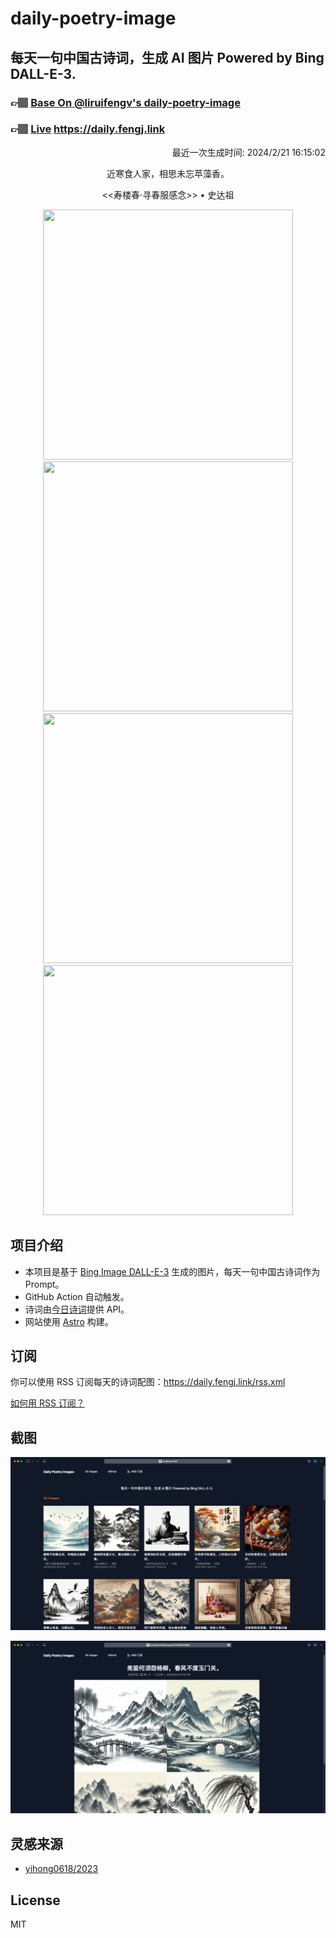 
# daily-poetry-image

## 每天一句中国古诗词，生成 AI 图片 Powered by Bing DALL-E-3.

### 👉🏽 [Base On @liruifengv's daily-poetry-image](https://github.com/liruifengv/daily-poetry-image)

### 👉🏽 [Live](https://daily.fengj.link) https://daily.fengj.link

<p align="right">
  最近一次生成时间: 2024/2/21 16:15:02
</p>
<p align="center">
近寒食人家，相思未忘苹藻香。
</p>
<p align="center">
<<寿楼春·寻春服感念>> • 史达祖
</p>
<p align="center">
<img src="https://tse4.mm.bing.net/th/id/OIG2.KgHcYwDO4yBbDSPEbDbC" height="400" width="400" />
<img src="https://tse1.mm.bing.net/th/id/OIG2.Fkma0xTScmA1sOdYjKv7" height="400" width="400" />
<img src="https://tse4.mm.bing.net/th/id/OIG2.JEdQH3mHYkasYllgM9qo" height="400" width="400" />
<img src="https://tse1.mm.bing.net/th/id/OIG2.0E.OooNCAx0j0Xp56DL0" height="400" width="400" />
</p>

## 项目介绍

-   本项目是基于 [Bing Image DALL-E-3](https://www.bing.com/images/create) 生成的图片，每天一句中国古诗词作为 Prompt。
-   GitHub Action 自动触发。
-   诗词由[今日诗词](https://www.jinrishici.com/)提供 API。
-   网站使用 [Astro](https://astro.build) 构建。

## 订阅

你可以使用 RSS 订阅每天的诗词配图：https://daily.fengj.link/rss.xml

[如何用 RSS 订阅？](https://zhuanlan.zhihu.com/p/55026716)

## 截图

![图片列表](./screenshots/Snipaste_2023-12-28_21-00-26.png)

![图片详情](./screenshots/Snipaste_2023-12-28_21-00-53.png)

## 灵感来源

-   [yihong0618/2023](https://github.com/yihong0618/2023)

## License

MIT
